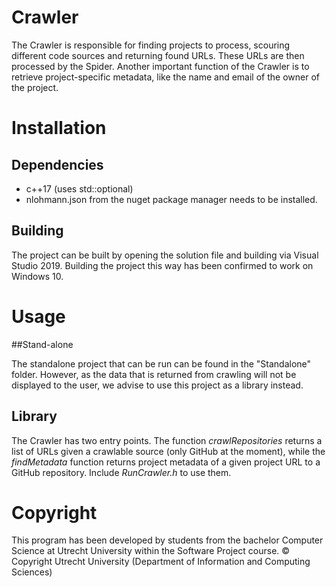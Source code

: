 # Crawler

The Crawler is responsible for finding projects to process, scouring different code sources and returning found URLs. 
These URLs are then processed by the Spider. Another important function of the Crawler is to retrieve project-specific metadata, like the name and email of the owner of the project.

# Installation

## Dependencies

* c++17 (uses std::optional)
* nlohmann.json from the nuget package manager needs to be installed.
## Building

The project can be built by opening the solution file and building via Visual Studio 2019.
Building the project this way has been confirmed to work on Windows 10.
# Usage

##Stand-alone

The standalone project that can be run can be found in the "Standalone" folder. However, as the data that is returned from crawling will not be displayed to the user,
we advise to use this project as a library instead.

## Library

The Crawler has two entry points. The function _crawlRepositories_ returns a list of URLs given a crawlable source (only GitHub at the moment), 
while the _findMetadata_ function returns project metadata of a given project URL to a GitHub repository. Include _RunCrawler.h_ to use them.
# Copyright

This program has been developed by students from the bachelor Computer Science at Utrecht University within the Software Project course.
© Copyright Utrecht University (Department of Information and Computing Sciences)


